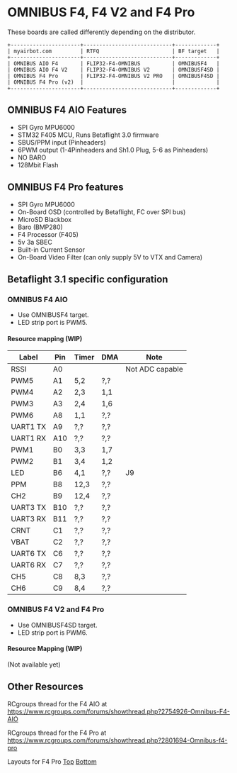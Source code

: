 # OMNIBUS F4, F4 V2 and F4 Pro


These boards are called differently depending on the distributor.
```
+----------------------+----------------------------+-------------+
| myairbot.com         | RTFQ                       | BF target   |
+----------------------+----------------------------+-------------+
| OMNIBUS AIO F4       | FLIP32-F4-OMNIBUS          | OMNIBUSF4   |
| OMNIBUS AIO F4 V2    | FLIP32-F4-OMNIBUS V2       | OMNIBUSF4SD |
| OMNIBUS F4 Pro       | FLIP32-F4-OMNIBUS V2 PRO   | OMNIBUSF4SD |
| OMNIBUS F4 Pro (v2)  |                            |             |
+----------------------+----------------------------+-------------+
```
## OMNIBUS F4 AIO Features

- SPI Gyro MPU6000
- STM32 F405 MCU, Runs Betaflight 3.0 firmware
- SBUS/PPM input (Pinheaders)
- 6PWM output (1-4Pinheaders and Sh1.0 Plug, 5-6 as Pinheaders)
- NO BARO
- 128Mbit Flash

## OMNIBUS F4 Pro features

- SPI Gyro MPU6000
- On-Board OSD (controlled by Betaflight, FC over SPI bus)
- MicroSD Blackbox
- Baro (BMP280)
- F4 Processor (F405)
- 5v 3a SBEC
- Built-in Current Sensor
- On-Board Video Filter (can only supply 5V to VTX and Camera)

## Betaflight 3.1 specific configuration
### OMNIBUS F4 AIO

- Use OMNIBUSF4 target.
- LED strip port is PWM5.

#### Resource mapping (WIP)

| Label    | Pin | Timer | DMA | Note                             |
|----------|-----|-------|-----|----------------------------------|
| RSSI     | A0  |       |     | Not ADC capable                  |
| PWM5     | A1  | 5,2   | ?,? |                                  |
| PWM4     | A2  | 2,3   | 1,1 |                                  |
| PWM3     | A3  | 2,4   | 1,6 |                                  |
| PWM6     | A8  | 1,1   | ?,? |                                  |
| UART1 TX | A9  | ?,?   | ?,? |                                  |
| UART1 RX | A10 | ?,?   | ?,? |                                  |
| PWM1     | B0  | 3,3   | 1,7 |                                  |
| PWM2     | B1  | 3,4   | 1,2 |                                  |
| LED      | B6  | 4,1   | ?,? | J9                               |
| PPM      | B8  | 12,3  | ?,? |                                  |
| CH2      | B9  | 12,4  | ?,? |                                  |
| UART3 TX | B10 | ?,?   | ?,? |                                  |
| UART3 RX | B11 | ?,?   | ?,? |                                  |
| CRNT     | C1  | ?,?   | ?,? |                                  |
| VBAT     | C2  | ?,?   | ?,? |                                  |
| UART6 TX | C6  | ?,?   | ?,? |                                  |
| UART6 RX | C7  | ?,?   | ?,? |                                  |
| CH5      | C8  | 8,3   | ?,? |                                  |
| CH6      | C9  | 8,4   | ?,? |                                  |

### OMNIBUS F4 V2 and F4 Pro

- Use OMNIBUSF4SD target.
- LED strip port is PWM6.

#### Resource Mapping (WIP)

(Not available yet)

## Other Resources

RCgroups thread for the F4 AIO at <https://www.rcgroups.com/forums/showthread.php?2754926-Omnibus-F4-AIO>

RCgroups thread for the F4 Pro at <https://www.rcgroups.com/forums/showthread.php?2801694-Omnibus-f4-pro>

Layouts for F4 Pro [Top](https://www.rcgroups.com/forums/showatt.php?attachmentid=9631520&d=1482680395) [Bottom](https://www.rcgroups.com/forums/showatt.php?attachmentid=9631521&d=1482680397)